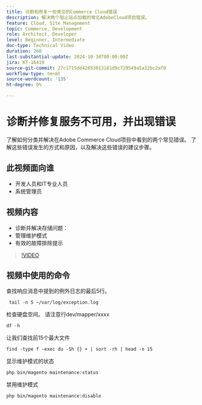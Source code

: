 ```yaml
---
title: 诊断和修复一些常见的Commerce Cloud错误
description: 解决两个阻止站点加载的常见AdobeCloud项目错误。
feature: Cloud, Site Management
topic: Commerce, Development
role: Architect, Developer
level: Beginner, Intermediate
doc-type: Technical Video
duration: 260
last-substantial-update: 2024-10-30T00:00:00Z
jira: KT-16419
source-git-commit: 27c1715dd42853013181d9c729549a5a32bc2af0
workflow-type: tm+mt
source-wordcount: '135'
ht-degree: 0%

---
```



# 诊断并修复服务不可用，并出现错误

了解如何分类并解决在Adobe Commerce Cloud项目中看到的两个常见错误。  了解这些错误发生的方式和原因，以及解决这些错误的建议步骤。

## 此视频面向谁

- 开发人员和IT专业人员
- 系统管理员

## 视频内容

- 诊断并解决存储问题：
- 管理维护模式
- 有效的故障排除提示

>[!VIDEO](https://video.tv.adobe.com/v/3447703?learn=on&captions=chi_hans)


## 视频中使用的命令

查找响应消息中提到的例外日志的最后5行。

```SHELL
 tail -n 5 ~/var/log/exception.log
```

检查硬盘空间。 请注意行dev/mapper/xxxx

```SHELL
df -h
```

让我们查找前15个最大文件

```SHELL
find -type f -exec du -Sh {} + | sort -rh | head -n 15
```

显示维护模式的状态

```SHELL
php bin/magento maintenance:status
```

禁用维护模式

```SHELL
php bin/magento maintenance:disable 
```
